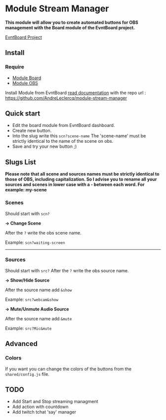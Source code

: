 # Module Stream Manager

**This module will allow you to create automated buttons for OBS management with the Board module of the EvntBoard project.**

[EvntBoard Project](https://github.com/EvntBoard)

## Install

### Require

- [Module Board](https://github.com/EvntBoard/module-board)
- [Module OBS](https://github.com/EvntBoard/module-obs)

Install Module from EvntBoard [read documentation](https://www.evntboard.io/docs/getting-started/install-module) with the repo url : https://github.com/AndreLeclercq/module-stream-manager

## Quick start

- Edit the board module from EvntBoard dashboard.
- Create new button.
- Into the slug write this `scn?scene-name` The 'scene-name' must be strictly identical to the name of the scene on obs.
- Save and try your new button ;)

## Slugs List

**Please note that all scene and sources names must be strictly identical to those of OBS, including capitalization. So I advise you to rename all your sources and scenes in lower case with a - between each word. For example: my-scene**

### Scenes

Should start with `scn?`

**-> Change Scene**

After the `?` write the obs scene name.

Example:
`scn?waiting-screen`

---

### Sources

Should start with `src?`
After the `?` write the obs source name.

**-> Show/Hide Source**

After the source name add `&show`

Example:
`src?webcam&show`

**-> Mute/Unmute Audio Source**

After the source name add `&mute`

Example:
`src?Mic&mute`

## Advanced

### Colors

If you want you can change the colors of the buttons from the `shared/config.js` file.

## TODO

- Add Start and Stop streaming managment
- Add action with countdown
- Add twitch tchat 'say' manager
